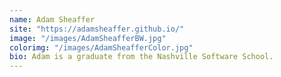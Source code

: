 ```yaml
---
name: Adam Sheaffer
site: "https://adamsheaffer.github.io/"
image: "/images/AdamSheafferBW.jpg"
colorimg: "/images/AdamSheafferColor.jpg"
bio: Adam is a graduate from the Nashville Software School.
---
```

